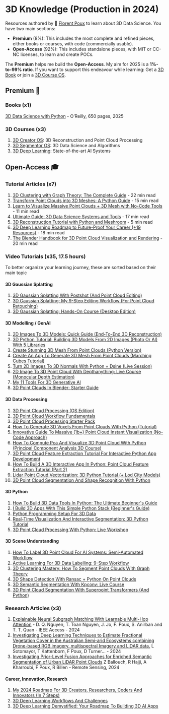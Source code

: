 # 3D Knowledge (Production in 2024)
Resources authored by 🦊 [Florent Poux](https://github.com/florentPoux) to learn about 3D Data Science. You have two main sections:
* **Premium** (8%): This includes the most complete and refined pieces, either books or courses, with code (commercially usable).
* **Open-Access** (92%): This includes standalone pieces, with MIT or CC-NC licenses, to learn and create POCs.

The **Premium** helps me build the **Open-Access**. My aim for 2025 is a **1%-to-99% ratio**. 
If you want to support this endeavour while learning: Get a [3D Book](https://www.amazon.com/Data-Science-Python-Environments-Workflows/dp/1098161335) or join a [3D Course OS](https://learngeodata.eu).

## Premium 🌟
### Books (x1)
[3D Data Science with Python](https://www.amazon.com/Data-Science-Python-Environments-Workflows/dp/1098161335) - O’Reilly, 650 pages, 2025

### 3D Courses (x3)
1. [3D Creator OS](https://learngeodata.eu/3d-course-pack/): 3D Reconstruction and Point Cloud Processing
2. [3D Segmentor OS](https://learngeodata.eu/3d-python-segmentation-course-os/): 3D Data Science and Algorithms
3. [3D Deep Learning](https://learngeodata.eu/3d-deep-learning-course/): State-of-the-art AI Systems

## Open-Access 🎓

### Tutorial Articles (x7)

1. [3D Clustering with Graph Theory: The Complete Guide](https://medium.com/towards-data-science/3d-clustering-with-graph-theory-the-complete-guide-38b21b1c8748?source=your_stories_page-------------------------------------) - 22 min read
2. [Transform Point Clouds into 3D Meshes: A Python Guide](https://medium.com/towards-data-science/transform-point-clouds-into-3d-meshes-a-python-guide-8b0407a780e6?source=your_stories_page-------------------------------------) - 15 min read
3. [Learn to Visualize Massive Point Clouds + 3D Mesh with No-Code Tools](https://medium.com/towards-data-science/learn-to-visualize-massive-point-clouds-3d-mesh-with-no-code-tools-1835dd4be37f?source=your_stories_page-------------------------------------) - 11 min read
4. [Ultimate Guide: 3D Data Science Systems and Tools](https://medium.com/towards-data-science/ultimate-guide-3d-data-science-systems-and-tools-e92aaa8185eb?source=your_stories_page-------------------------------------) - 17 min read
5. [3D Reconstruction Tutorial with Python and Meshroom](https://medium.com/towards-data-science/3d-reconstruction-tutorial-with-python-and-meshroom-2aa37805ab4a?source=your_stories_page-------------------------------------) - 5 min read
6. [3D Deep Learning Roadmap to Future-Proof Your Career (+19 Resources)](https://medium.com/@florentpoux/3d-deep-learning-roadmap-to-future-proof-your-career-19-resources-54724baf0744?source=your_stories_page-------------------------------------) - 18 min read
7. [The Blender Handbook for 3D Point Cloud Visualization and Rendering](https://medium.com/towards-data-science/the-blender-handbook-for-3d-point-cloud-visualization-and-rendering-1700ebe69c7b?source=your_stories_page-------------------------------------) - 20 min read

### Video Tutorials (x35, 17.5 hours)
To better organize your learning journey, these are sorted based on their main topic

#### 3D Gaussian Splatting
1. [3D Gaussian Splatting With Postshot (And Point Cloud Editing)](https://www.youtube.com/watch?v=BptlIy7WQWc&t=67s)
2. [3D Gaussian Splatting: My 9-Step Editing Workflow (For Point Cloud Retouching)](https://www.youtube.com/watch?v=fDendV1k7OM&t=825s)
3. [3D Gaussian Splatting: Hands-On Course (Desktop Edition)](https://www.youtube.com/watch?v=sMgjZT9yHXY)

#### 3D Modelling / GenAI

1. [2D Images To 3D Models: Quick Guide (End-To-End 3D Reconstruction)](https://www.youtube.com/watch?v=3TAs_xi6PAo)
2. [3D Python Tutorial: Building 3D Models From 2D Images (Photo Or AI) With 5 Libraries](https://www.youtube.com/watch?v=5ypQIUbpA7c)
3. [Create Stunning 3D Mesh From Point Clouds (Python Version)](https://www.youtube.com/watch?v=Ydo7RXDl7MM&t=234s)
4. [Create An App To Generate 3D Mesh From Point Clouds (Marching Cubes Tutorial)](https://www.youtube.com/watch?v=bUAVCVZs1wQ&t=587s)
5. [Turn 2D Images To 3D Normals With Python + Dsine (Live Session)](https://www.youtube.com/watch?v=DUFKAW68uMM)
6. [2D Image To 3D Point Cloud With Depthanything: Live Course (Monocular Depth Estimation)](https://www.youtube.com/watch?v=2Jl-ZeQJzwI&t=16s)
7. [My 11 Tools For 3D Generative AI](https://www.youtube.com/watch?v=34scFiLHYuY&t=87s)
8. [3D Point Clouds In Blender: Starter Guide](https://www.youtube.com/watch?v=DCkFhHNeSc0&t=91s)

#### 3D Data Processing

1. [3D Point Cloud Processing (OS Edition)](https://www.youtube.com/watch?v=LGhtbmZfSXA&t=898s)
2. [3D Point Cloud Workflow Fundamentals](https://www.youtube.com/watch?v=ouXWLFwH6nQ&t=6s)
3. [3D Point Cloud Processing Starter Pack](https://www.youtube.com/watch?v=T4959ovXkUg&t=1s)
4. [How To Generate 3D Voxels From Point Clouds With Python (Tutorial)](https://www.youtube.com/watch?v=q2XWi7voV5Y&t=775s)
5. [Innovative Guide To Massive (1b+) Point Cloud Instant Visualization (No-Code Approach)](https://www.youtube.com/watch?v=hTtkzK5pQAI&t=42s)
6. [How To Compute Pca And Visualize 3D Point Cloud With Python (Principal Component Analysis 3D Course)](https://www.youtube.com/watch?v=zgexv3j_z5I)
7. [3D Point Cloud Feature Extraction Tutorial For Interactive Python App Development](https://www.youtube.com/watch?v=WKSJcG97gE4&t=448s)
8. [How To Build A 3D Interactive App In Python: Point Cloud Feature Extraction Tutorial (Part 2)](https://www.youtube.com/watch?v=hIgRhew2V1Y)
9. [Lidar Point Cloud Vectorization: 3D Python Tutorial (+ Lod City Models)](https://www.youtube.com/watch?v=7SPLEDyCrmw&t=697s)
10. [3D Point Cloud Segmentation And Shape Recognition With Python](https://www.youtube.com/watch?v=-OSVKbSsqT0&t=807s)

#### 3D Python

1. [How To Build 3D Data Tools In Python: The Ultimate Beginner's Guide](https://www.youtube.com/watch?v=47lJiEcr4nM&t=82s)
2. [I Build 3D Apps With This Simple Python Stack (Beginner's Guide)](https://www.youtube.com/watch?v=82mihomheRM&t=2s)
3. [Python Programming Setup For 3D Data](https://www.youtube.com/watch?v=h2QiptJYX6c&t=30s)
4. [Real-Time Visualization And Interactive Segmentation: 3D Python Tutorial](https://www.youtube.com/watch?v=rsWcT3HSXf4)
5. [3D Point Cloud Processing With Python: Live Workshop](https://www.youtube.com/watch?v=KovsiQdo2BQ&t=2165s)

#### 3D Scene Understanding

1. [How To Label 3D Point Cloud For AI Systems: Semi-Automated Workflow](https://www.youtube.com/watch?v=PUens0tKD8M)
2. [Active Learning For 3D Data Labelling: 9-Step Workflow](https://www.youtube.com/watch?v=PX_O3d7s0IU&t=355s)
3. [3D Clustering Mastery: How To Segment Point Clouds With Graph Theory](https://www.youtube.com/watch?v=r87ToGLDoIg&t=56s)
4. [3D Shape Detection With Ransac + Python On Point Clouds](https://www.youtube.com/watch?v=BHzQhaxmvEg&t=136s)
5. [3D Semantic Segmentation With Kpconv: Live Course](https://www.youtube.com/watch?v=vW9DJcFEhz8&t=1157s)
6. [3D Point Cloud Segmentation With Superpoint Transformers (And Python)](https://www.youtube.com/watch?v=2qKhpQs9gJw&t=40s)

### Research Articles (x3)

1. [Explainable Neural Subgraph Matching With Learnable Multi-Hop Attention](https://ieeexplore.ieee.org/document/10677500) - D. Q. Nguyen, T. Toan Nguyen, J. Jo, F. Poux, S. Anirban and T. T. Quan - IEEE Access - 2024
2. [Investigating Deep Learning Techniques to Estimate Fractional Vegetation Cover in the Australian Semi-arid Ecosystems combining Drone-based RGB imagery, multispectral Imagery and LiDAR data.](https://scholar.google.com/scholar?oi=bibs&cluster=4389769525099912902&btnI=1&hl=en) L Sotomayor, T Kattenborn, F Poux, D Turner… - 2024
3. [Investigating Prior-Level Fusion Approaches for Enriched Semantic Segmentation of Urban LiDAR Point Clouds](https://scholar.google.com/scholar?oi=bibs&cluster=6461507657511839715&btnI=1&hl=en) Z Ballouch, R Hajji, A Kharroubi, F Poux, R Billen - Remote Sensing, 2024


#### Career, Innovation, Research

1. [My 2024 Roadmap For 3D Creators, Researchers, Coders And Innovators (In 7 Steps)](https://www.youtube.com/watch?v=1S7xh6_MTIo&t=39s)
2. [3D Deep Learning Workflows And Challenges](https://www.youtube.com/watch?v=2PQcSX7nlH8&t=94s)
3. [3D Deep Learning Demystified: Your Roadmap To Building 3D AI Apps](https://www.youtube.com/watch?v=3eEbgVPT9zs&t=12s)
